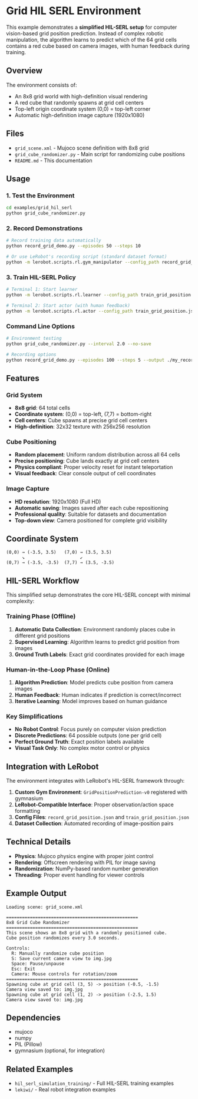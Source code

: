 # Grid HIL SERL Environment

This example demonstrates a **simplified HIL-SERL setup** for computer vision-based grid position prediction. Instead of complex robotic manipulation, the algorithm learns to predict which of the 64 grid cells contains a red cube based on camera images, with human feedback during training.

## Overview

The environment consists of:
- An 8x8 grid world with high-definition visual rendering
- A red cube that randomly spawns at grid cell centers
- Top-left origin coordinate system (0,0) = top-left corner
- Automatic high-definition image capture (1920x1080)

## Files

- `grid_scene.xml` - Mujoco scene definition with 8x8 grid
- `grid_cube_randomizer.py` - Main script for randomizing cube positions
- `README.md` - This documentation

## Usage

### 1. Test the Environment
```bash
cd examples/grid_hil_serl
python grid_cube_randomizer.py
```

### 2. Record Demonstrations
```bash
# Record training data automatically
python record_grid_demo.py --episodes 50 --steps 10

# Or use LeRobot's recording script (standard dataset format)
python -m lerobot.scripts.rl.gym_manipulator --config_path record_grid_position_lerobot.json
```

### 3. Train HIL-SERL Policy
```bash
# Terminal 1: Start learner
python -m lerobot.scripts.rl.learner --config_path train_grid_position.json

# Terminal 2: Start actor (with human feedback)
python -m lerobot.scripts.rl.actor --config_path train_grid_position.json
```

### Command Line Options
```bash
# Environment testing
python grid_cube_randomizer.py --interval 2.0 --no-save

# Recording options
python record_grid_demo.py --episodes 100 --steps 5 --output ./my_recordings
```

## Features

### Grid System
- **8x8 grid**: 64 total cells
- **Coordinate system**: (0,0) = top-left, (7,7) = bottom-right
- **Cell centers**: Cube spawns at precise grid cell centers
- **High-definition**: 32x32 texture with 256x256 resolution

### Cube Positioning
- **Random placement**: Uniform random distribution across all 64 cells
- **Precise positioning**: Cube lands exactly at grid cell centers
- **Physics compliant**: Proper velocity reset for instant teleportation
- **Visual feedback**: Clear console output of cell coordinates

### Image Capture
- **HD resolution**: 1920x1080 (Full HD)
- **Automatic saving**: Images saved after each cube repositioning
- **Professional quality**: Suitable for datasets and documentation
- **Top-down view**: Camera positioned for complete grid visibility

## Coordinate System

```
(0,0) → (-3.5, 3.5)   (7,0) → (3.5, 3.5)
      ↘                     ↙
(0,7) → (-3.5, -3.5)  (7,7) → (3.5, -3.5)
```

## HIL-SERL Workflow

This simplified setup demonstrates the core HIL-SERL concept with minimal complexity:

### Training Phase (Offline)
1. **Automatic Data Collection**: Environment randomly places cube in different grid positions
2. **Supervised Learning**: Algorithm learns to predict grid position from images
3. **Ground Truth Labels**: Exact grid coordinates provided for each image

### Human-in-the-Loop Phase (Online)
1. **Algorithm Prediction**: Model predicts cube position from camera images
2. **Human Feedback**: Human indicates if prediction is correct/incorrect
3. **Iterative Learning**: Model improves based on human guidance

### Key Simplifications
- **No Robot Control**: Focus purely on computer vision prediction
- **Discrete Predictions**: 64 possible outputs (one per grid cell)
- **Perfect Ground Truth**: Exact position labels available
- **Visual Task Only**: No complex motor control or physics

## Integration with LeRobot

The environment integrates with LeRobot's HIL-SERL framework through:

1. **Custom Gym Environment**: `GridPositionPrediction-v0` registered with gymnasium
2. **LeRobot-Compatible Interface**: Proper observation/action space formatting
3. **Config Files**: `record_grid_position.json` and `train_grid_position.json`
4. **Dataset Collection**: Automated recording of image-position pairs

## Technical Details

- **Physics**: Mujoco physics engine with proper joint control
- **Rendering**: Offscreen rendering with PIL for image saving
- **Randomization**: NumPy-based random number generation
- **Threading**: Proper event handling for viewer controls

## Example Output

```
Loading scene: grid_scene.xml

==================================================
8x8 Grid Cube Randomizer
==================================================
This scene shows an 8x8 grid with a randomly positioned cube.
Cube position randomizes every 3.0 seconds.

Controls:
  R: Manually randomize cube position
  S: Save current camera view to img.jpg
  Space: Pause/unpause
  Esc: Exit
  Camera: Mouse controls for rotation/zoom
==================================================
Spawning cube at grid cell (3, 5) -> position (-0.5, -1.5)
Camera view saved to: img.jpg
Spawning cube at grid cell (1, 2) -> position (-2.5, 1.5)
Camera view saved to: img.jpg
```

## Dependencies

- mujoco
- numpy
- PIL (Pillow)
- gymnasium (optional, for integration)

## Related Examples

- `hil_serl_simulation_training/` - Full HIL-SERL training examples
- `lekiwi/` - Real robot integration examples
